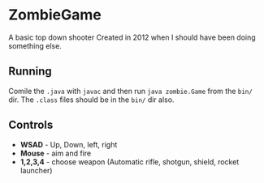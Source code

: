# ZombieGame
A basic top down shooter Created in 2012 when I should have been doing something else.

## Running
Comile the `.java` with `javac` and then run `java zombie.Game` from the `bin/` dir. The `.class` files should be in the `bin/` dir also.

## Controls
* __WSAD__ - Up, Down, left, right
* __Mouse__ - aim and fire
* __1,2,3,4__ - choose weapon (Automatic rifle, shotgun, shield, rocket launcher)
